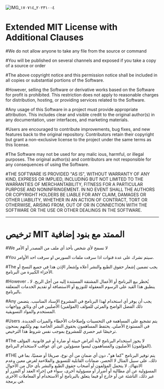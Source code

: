 ![IMG_٢٠٢٣١٠٠٤_١٧٠٧١٤](https://github.com/qithoniq/drago/assets/119659334/aba986bb-92ec-48f7-8e96-5b88bf00808b)
# Extended MIT License with Additional Clauses

#We do not allow anyone to take any file from the source or command

#You will be published on several channels and exposed if you take a copy of a source or order

#The above copyright notice and this permission notice shall be included in all copies or substantial portions of the Software.


#However, selling the Software or derivative works based on the Software for profit is prohibited. This restriction does not apply to reasonable charges for distribution, hosting, or providing services related to the Software.

#Any usage of this Software in a project must provide appropriate attribution. This includes clear and visible credit to the original author(s) in any documentation, user interfaces, and marketing materials.

#Users are encouraged to contribute improvements, bug fixes, and new features back to the original repository. Contributors retain their copyright but grant a non-exclusive license to the project under the same terms as this license.

#The Software may not be used for any malic ious, harmful, or illegal purposes. The original author(s) and contributors are not responsible for any consequences of using the Software.

#THE SOFTWARE IS PROVIDED "AS IS", WITHOUT WARRANTY OF ANY KIND, EXPRESS OR IMPLIED, INCLUDING BUT NOT LIMITED TO THE WARRANTIES OF MERCHANTABILITY, FITNESS FOR A PARTICULAR PURPOSE AND NONINFRINGEMENT. IN NO EVENT SHALL THE AUTHORS OR COPYRIGHT HOLDERS BE LIABLE FOR ANY CLAIM, DAMAGES OR OTHER LIABILITY, WHETHER IN AN ACTION OF CONTRACT, TORT OR OTHERWISE, ARISING FROM, OUT OF OR IN CONNECTION WITH THE SOFTWARE OR THE USE OR OTHER DEALINGS IN THE SOFTWARE.

- - - - - -

# ترخيص MIT الممتد مع بنود إضافية

#We لا نسمح لأي شخص بأخذ أي ملف من المصدر أو الأمر

#You سيتم نشرك على عدة قنوات اذا سرقت ملفات السورس او سرقت احد الأوامر.

#The يجب تضمين إشعار حقوق الطبع والنشر أعلاه وإشعار الإذن هذا في جميع النسخ أو الأجزاء الكبيرة من البرنامج.

#However ، يُحظر بيع البرنامج أو الأعمال المشتقة المستندة إليه من أجل الربح. لا ينطبق هذا القيد على الرسوم المعقولة للتوزيع أو الاستضافة أو تقديم الخدمات المتعلقة بالبرنامج.

#Any يجب أن يوفر أي استخدام لهذا البرنامج في المشروع الإسناد المناسب. يتضمن ذلك الفضل الواضح والمرئي للمؤلف (المؤلفين) الأصليين في أي وثائق وواجهات المستخدم والمواد التسويقية.

#Users .يتم تشجيع على المساهمة في التحسينات وإصلاحات الأخطاء والميزات الجديدة في المستودع الأصلي. يحتفظ المساهمون بحقوق النشر الخاصة بهم ولكنهم يمنحون ترخيصًا غير حصري للمشروع بموجب نفس شروط هذا الترخيص.

#The لا يجوز استخدام البرنامج لأية أغراض خبيثة أو ضارة أو غير قانونية. المؤلف (المؤلفون) الأصليون والمساهمون ليسوا مسؤولين عن أي عواقب لاستخدام البرنامج.

#THE يتم توفير البرنامج "كما هو"، دون أي ضمان من أي نوع، صريحًا أو ضمنيًا، بما في ذلك، على سبيل المثال لا الحصر، ضمانات القابلية للتسويق والملاءمة لغرض معين وعدم الانتهاك. لا يتحمل المؤلفون أو أصحاب حقوق الطبع والنشر بأي حال من الأحوال المسؤولية عن أي مطالبة أو أضرار أو مسؤولية أخرى، سواء في إجراء العقد أو الضرر أو غير ذلك، الناشئة عن أو خارج أو فيما يتعلق بالبرنامج أو الاستخدام أو المعاملات الأخرى في برمجة.
